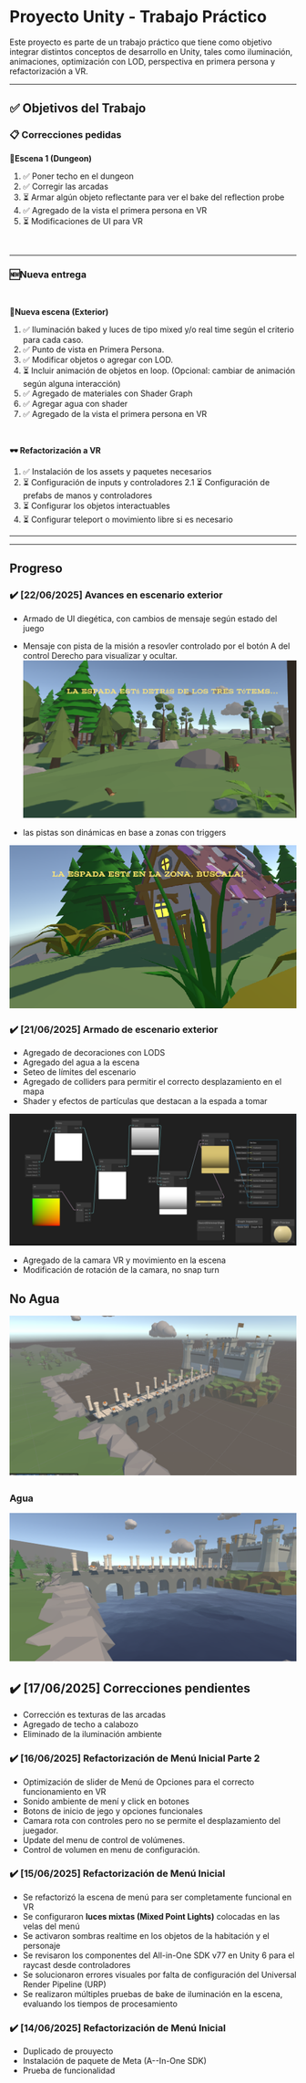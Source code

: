 # Proyecto Unity - Trabajo Práctico

Este proyecto es parte de un trabajo práctico que tiene como objetivo integrar distintos conceptos de desarrollo en Unity, tales como iluminación, animaciones, optimización con LOD, perspectiva en primera persona y refactorización a VR.

---

## ✅ Objetivos del Trabajo

### 📋 Correcciones pedidas



**🏰Escena 1 (Dungeon)**

1. ✅ Poner techo en el dungeon
2. ✅ Corregir las arcadas
3. ⏳ Armar algún objeto reflectante para ver el bake del reflection probe
4. ✅ Agregado de la vista el primera persona en VR
5. ⏳ Modificaciones de UI para VR

<br>

---

### 🆕Nueva entrega
<br>

**🌄Nueva escena (Exterior)**
1. ✅ Iluminación baked y luces de tipo mixed y/o real time según el criterio para cada caso.
2. ✅ Punto de vista en Primera Persona.
3. ✅ Modificar objetos o agregar con LOD.
4. ⏳ Incluir animación de objetos en loop. (Opcional: cambiar de animación según alguna interacción)
5. ✅ Agregado de materiales con  Shader Graph
6. ✅ Agregar agua con shader
7. ✅ Agregado de la vista el primera persona en VR

<br>

**🕶️ Refactorización a VR**
1. ✅ Instalación de los assets y paquetes necesarios
2. ⏳ Configuración de inputs y controladores
   2.1 ⏳ Configuración de prefabs de manos y controladores
3. ⏳ Configurar los objetos interactuables
4. ⏳ Configurar teleport o movimiento libre si es necesario





---
---

## Progreso

### ✔️ [22/06/2025] Avances en escenario exterior
- Armado de UI diegética, con cambios de mensaje según estado del juego
- Mensaje con pista de la misión a resovler controlado por el botón A del control Derecho para visualizar y ocultar.
![No Agua](screens/buscaEspada.png)

- las pistas son dinámicas en base a zonas con triggers

![No Agua](screens/espadaSI.png)



### ✔️ [21/06/2025] Armado de escenario exterior
- Agregado de decoraciones con LODS
- Agregado del agua a la escena
- Seteo de límites del escenario
- Agregado de colliders para permitir el correcto desplazamiento en el mapa
- Shader y efectos de partículas que destacan a la espada a tomar

![No Agua](screens/shaderEspada.png)
- Agregado de la camara VR y movimiento en la escena
- Modificación de rotación de la camara, no snap turn

## No Agua
![No Agua](screens/no_agua.png)


### Agua
![Agua](screens/agua.png)


## ✔️ [17/06/2025] Correcciones pendientes

- Corrección es texturas de las arcadas
- Agregado de techo a calabozo
- Eliminado de la iluminación ambiente



### ✔️ [16/06/2025] Refactorización de Menú Inicial Parte 2

- Optimización de slider de Menú de Opciones para el correcto funcionamiento en VR
- Sonido ambiente de mení y click en botones
- Botons de inicio de jego y opciones funcionales
- Camara rota con controles pero no se permite el desplazamiento del juegador.
- Update del menu de control de volúmenes.
- Control de volumen en menu de configuración.





### ✔️ [15/06/2025] Refactorización de Menú Inicial


- Se refactorizó la escena de menú para ser completamente funcional en VR
- Se configuraron **luces mixtas (Mixed Point Lights)** colocadas en las velas del menú
- Se activaron sombras realtime en los objetos de la habitación y el personaje
- Se revisaron los componentes del All-in-One SDK v77 en Unity 6 para el raycast desde controladores
- Se solucionaron errores visuales por falta de configuración del Universal Render Pipeline (URP)
- Se realizaron múltiples pruebas de bake de iluminación en la escena, evaluando los tiempos de procesamiento
   
### ✔️ [14/06/2025] Refactorización de Menú Inicial

- Duplicado de prouyecto
- Instalación de paquete de Meta (A--In-One SDK)
- Prueba de funcionalidad


